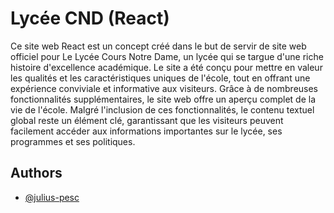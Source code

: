 


# Lycée CND (React)
Ce site web React est un concept créé dans le but de servir de site web officiel pour Le Lycée Cours Notre Dame, un lycée qui se targue d'une riche histoire d'excellence académique. Le site a été conçu pour mettre en valeur les qualités et les caractéristiques uniques de l'école, tout en offrant une expérience conviviale et informative aux visiteurs. Grâce à de nombreuses fonctionnalités supplémentaires, le site web offre un aperçu complet de la vie de l'école. Malgré l'inclusion de ces fonctionnalités, le contenu textuel global reste un élément clé, garantissant que les visiteurs peuvent facilement accéder aux informations importantes sur le lycée, ses programmes et ses politiques.




## Authors

- [@julius-pesc](https://www.github.com/julius-psc)